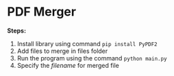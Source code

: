 # PDF Merger

**Steps:**

1. Install library using command ` pip install PyPDF2  `
2. Add files to merge in files folder
3. Run the program using the command ` python main.py `
4. Specify the *filename* for merged file


